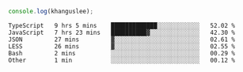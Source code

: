 ```js
console.log(khanguslee);
```

<!--START_SECTION:waka-->

```text
TypeScript   9 hrs 5 mins    █████████████░░░░░░░░░░░░   52.02 %
JavaScript   7 hrs 23 mins   ██████████▓░░░░░░░░░░░░░░   42.30 %
JSON         27 mins         ▓░░░░░░░░░░░░░░░░░░░░░░░░   02.61 %
LESS         26 mins         ▓░░░░░░░░░░░░░░░░░░░░░░░░   02.55 %
Bash         2 mins          ░░░░░░░░░░░░░░░░░░░░░░░░░   00.29 %
Other        1 min           ░░░░░░░░░░░░░░░░░░░░░░░░░   00.12 %
```

<!--END_SECTION:waka-->

<!--
**khanguslee/khanguslee** is a ✨ _special_ ✨ repository because its `README.md` (this file) appears on your GitHub profile.

Here are some ideas to get you started:

- 🔭 I’m currently working on ...
- 🌱 I’m currently learning ...
- 👯 I’m looking to collaborate on ...
- 🤔 I’m looking for help with ...
- 💬 Ask me about ...
- 📫 How to reach me: ...
- 😄 Pronouns: ...
- ⚡ Fun fact: ...
-->
